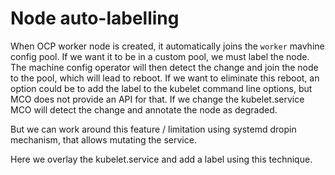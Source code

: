 # Node auto-labelling

When OCP worker node is created, it automatically joins the `worker` mavhine config pool. If we want it to be in a custom pool, we must label the node. The machine config operator will then detect the change and join the node to the pool, which will lead to reboot.
If we want to eliminate this reboot, an option could be to add the label to the kubelet command line options, but MCO does not provide an API for that. If we change the kubelet.service MCO will detect the change and annotate the node as degraded.

But we can work around this feature / limitation using systemd dropin mechanism, that allows mutating the service.

Here we overlay the kubelet.service and add a label using this technique.